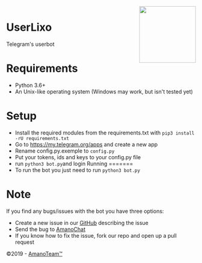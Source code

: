 <img src="https://piics.ml/i/005.png" width="150" align="right">

UserLixo
=========

Telegram's userbot 

Requirements
============
- Python 3.6+
- An Unix-like operating system (Windows may work, but isn't tested yet)

Setup
=====
- Install the required modules from the requirements.txt with ``pip3 install -rU requirements.txt``
- Go to https://my.telegram.org/apps and create a new app
- Rename config.py.exemple to `config.py`
- Put your tokens, ids and keys to your config.py file
- run `python3 bot.py`and login
Running
=======
- To run the bot you just need to run ``python3 bot.py``

Note
====
If you find any bugs/issues with the bot you have three options:

- Create a new issue in our [GitHub](https://github.com/AmanoTeam/UserLixo) describing the issue
- Send the bug to [AmanoChat](https://t.me/AmanoChat)
- If you know how to fix the issue, fork our repo and open up a pull request

©2019 - [AmanoTeam™](https://amanoteam.com)

